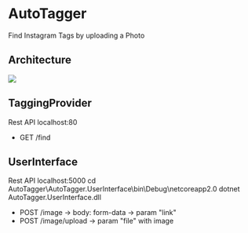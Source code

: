 # AutoTagger
Find Instagram Tags by uploading a Photo

## Architecture
![](https://github.com/Vittel/AutoTagger/raw/master/doc/architecture.jpg)

## TaggingProvider
Rest API
localhost:80
- GET /find

## UserInterface
Rest API
localhost:5000
cd AutoTagger\AutoTagger.UserInterface\bin\Debug\netcoreapp2.0
dotnet AutoTagger.UserInterface.dll
- POST /image -> body: form-data -> param "link"
- POST /image/upload -> param "file" with image
